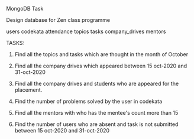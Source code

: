 MongoDB Task

Design database for Zen class programme

users
codekata
attendance
topics
tasks
company_drives
mentors

TASKS:

1. Find all the topics and tasks which are thought in the month of October


2. Find all the company drives which appeared between 15 oct-2020 and 31-oct-2020


3. Find all the company drives and students who are appeared for the placement.


4. Find the number of problems solved by the user in codekata


5. Find all the mentors with who has the mentee's count more than 15


6. Find the number of users who are absent and task is not submitted  between 15 oct-2020 and 31-oct-2020
